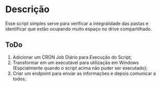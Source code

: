 # Descrição
Esse script simples serve para verificar a integralidade das pastas e identificar que estão ocupando muito espaço no drive compartilhado. 

## ToDo
1. Adicionar um CRON Job Diário para Execução do Script; 
2. Transformar em um executável para utilização em Windows (Espcialmente quando o script acima não puder ser executado);
3. Criar um endpoint para enviar as informações e depois comunicar a todos;  

